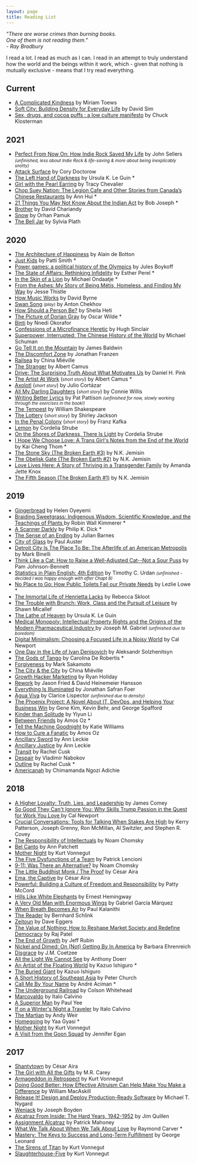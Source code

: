 ```yaml
---
layout: page
title: Reading List
---
```


<i>"There are worse crimes than burning books.
<br/>One of them is not reading them."
<br/>- Ray Bradbury</i>

I read a lot. I read as much as I can. I read in an attempt to truly understand how the world and the beings within it work, which - given that nothing is mutually exclusive - means that I try read everything.

## Current

- [A Complicated Kindness](https://www.goodreads.com/book/show/13374.A_Complicated_Kindness) by Miriam Toews
- [Soft City: Building Density for Everyday Life](https://www.goodreads.com/book/show/42480560-soft-city) by David Sim
- [Sex, drugs, and cocoa puffs : a low culture manifesto](https://en.wikipedia.org/wiki/Sex,_Drugs,_and_Cocoa_Puffs) by Chuck Klosterman

## 2021
- [Perfect From Now On: How Indie Rock Saved My Life](https://www.goodreads.com/book/show/233743.Perfect_from_Now_On) by John Sellers <small>_(unfinished, less about Indie Rock & life-saving & more about being inexplicably snotty)_</small>
- [Attack Surface](https://www.goodreads.com/en/book/show/49247283-attack-surface) by Cory Doctorow
- [The Left Hand of Darkness](https://en.wikipedia.org/wiki/The_Left_Hand_of_Darkness) by Ursula K. Le Guin *
- [Girl with the Pearl Earring](https://www.goodreads.com/book/show/6997364-girl-with-the-pearl-earring) by Tracy Chevalier 
- [Chop Suey Nation: The Legion Cafe and Other Stories from Canada’s Chinese Restaurants](https://www.goodreads.com/en/book/show/41150687-chop-suey-nation) by Ann Hui *
- [21 Things You May Not Know About the Indian Act](https://www.goodreads.com/en/book/show/38620150-21-things-you-may-not-know-about-the-indian-act) by Bob Joseph *
- [Brother](https://www.goodreads.com/book/show/36672820-brother) by David Chariandy
- [Snow](https://en.wikipedia.org/wiki/Snow_(Pamuk_novel)) by Orhan Pamuk
- [The Bell Jar](https://en.wikipedia.org/wiki/The_Bell_Jar) by Sylvia Plath

## 2020
- [The Architecture of Happiness](https://en.wikipedia.org/wiki/The_Architecture_of_Happiness) by Alain de Botton
- [Just Kids](https://en.wikipedia.org/wiki/Just_Kids) by Patti Smith *
- [Power games: a political history of the Olympics](https://www.versobooks.com/books/2105-power-games) by Jules Boykoff
- [The State of Affairs: Rethinking Infidelity](https://www.goodreads.com/book/show/34017010-the-state-of-affairs) by Esther Perel *
- [In the Skin of a Lion](https://en.wikipedia.org/wiki/In_the_Skin_of_a_Lion) by Michael Ondaatje *
- [From the Ashes: My Story of Being Métis, Homeless, and Finding My Way](https://www.goodreads.com/en/book/show/43822761-from-the-ashes) by Jesse Thistle
- [How Music Works](https://en.wikipedia.org/wiki/How_Music_Works) by David Byrne
- [Swan Song](https://www.goodreads.com/book/show/333418.Swan_Song) <small><i>(play)</i></small> by Anton Chekhov
- [How Should a Person Be?](https://www.goodreads.com/book/show/9361377-how-should-a-person-be) by Sheila Heti
- [The Picture of Dorian Gray](https://en.wikipedia.org/wiki/The_Picture_of_Dorian_Gray) by Oscar Wilde *
- [Binti](https://www.goodreads.com/book/show/25667918-binti) by Nnedi Okorafor
- [Confessions of a Microfinance Heretic](https://www.goodreads.com/book/show/13234028-confessions-of-a-microfinance-heretic) by Hugh Sinclair
- [Superpower, Interrupted: The Chinese History of the World](https://www.kobo.com/ca/en/ebook/superpower-interrupted) by Michael Schuman
- [Go Tell It on the Mountain](https://en.wikipedia.org/wiki/Go_Tell_It_on_the_Mountain_(novel)) by James Baldwin
- [The Discomfort Zone](https://en.wikipedia.org/wiki/The_Discomfort_Zone) by Jonathan Franzen
- [Railsea](https://en.wikipedia.org/wiki/Railsea) by China Miéville
- [The Stranger](https://en.wikipedia.org/wiki/The_Stranger_(Camus_novel)) by Albert Camus
- [Drive: The Surprising Truth About What Motivates Us](https://www.goodreads.com/book/show/6452796-drive) by Daniel H. Pink
- [The Artist At Work](https://en.wikipedia.org/wiki/The_Artist_at_Work) (<small><i>short story</i></small>) by Albert Camus *
- [Axolotl](https://ciudadseva.com/texto/axolotl/) (<small><i>short story</i></small>) by Julio Cortázar
- [All My Darling Daughters](https://en.wikipedia.org/wiki/Fire_Watch_(book)) (<small><i>short story</i></small>) by Connie Willis
- [Writing Better Lyrics](https://www.goodreads.com/book/show/695626.Writing_Better_Lyrics) by Pat Pattison <small>_(unfinished for now, slowly working through the exercises in the book!)_</small>
- [The Tempest](https://en.wikipedia.org/wiki/The_Tempest) by William Shakespeare
- [The Lottery](https://en.wikipedia.org/wiki/The_Lottery) (<small><i>short story</i></small>) by Shirley Jackson
- [In the Penal Colony](https://en.wikipedia.org/wiki/In_the_Penal_Colony) (<small><i>short story</i></small>) by Franz Kafka
- [Lemon](https://www.goodreads.com/book/show/6539583-lemon) by Cordelia Strube
- [On the Shores of Darkness, There Is Light](https://www.goodreads.com/book/show/26113653-on-the-shores-of-darkness-there-is-light) by Cordelia Strube
- [I Hope We Choose Love: A Trans Girl's Notes from the End of the World ](https://www.goodreads.com/book/show/44000539-i-hope-we-choose-love) by Kai Cheng Thom *
- [The Stone Sky (The Broken Earth #3)](https://www.goodreads.com/book/show/31817749-the-stone-sky) by N.K. Jemisin
- [The Obelisk Gate (The Broken Earth #2)](https://www.goodreads.com/book/show/26228034-the-obelisk-gate) by N.K. Jemisin
- [Love Lives Here: A Story of Thriving in a Transgender Family](https://www.goodreads.com/book/show/43232391-love-lives-here) by Amanda Jette Knox
- [The Fifth Season (The Broken Earth #1)](https://www.goodreads.com/book/show/19161852-the-fifth-season) by N.K. Jemisin

## 2019
- [Gingerbread](https://www.goodreads.com/book/show/40634915-gingerbread) by Helen Oyeyemi
- [Braiding Sweetgrass: Indigenous Wisdom, Scientific Knowledge, and the Teachings of Plants ](https://www.goodreads.com/book/show/17465709-braiding-sweetgrass) by Robin Wall Kimmerer *
- [A Scanner Darkly](https://en.wikipedia.org/wiki/A_Scanner_Darkly) by Philip K. Dick *
- [The Sense of an Ending](https://en.wikipedia.org/wiki/The_Sense_of_an_Ending) by Julian Barnes
- [City of Glass](https://www.goodreads.com/book/show/432.City_of_Glass) by Paul Auster
- [Detroit City Is The Place To Be: The Afterlife of an American Metropolis](https://en.wikipedia.org/wiki/Detroit_City_Is_the_Place_to_Be) by Mark Binelli
- [Think Like a Cat: How to Raise a Well-Adjusted Cat--Not a Sour Puss](https://www.catbehaviorassociates.com/think-like-a-cat/) by Pam Johnson-Bennett
- [Statistics in Plain English: 4th Edition](https://www.routledge.com/Statistics-in-Plain-English-4th-Edition/Urdan/p/book/9781138838345) by Timothy C. Urdan <small>_(unfinished - decided I was happy enough with after Chapt 8)_</small>
- [No Place to Go: How Public Toilets Fail our Private Needs](https://chbooks.com/Books/N/No-Place-To-Go) by Lezlie Lowe *
- [The Immortal Life of Henrietta Lacks](https://www.goodreads.com/book/show/6493208-the-immortal-life-of-henrietta-lacks) by Rebecca Skloot
- [The Trouble with Brunch: Work, Class and the Pursuit of Leisure](https://www.goodreads.com/book/show/17675213-the-trouble-with-brunch) by Shawn Micallef
- [The Lathe of Heaven](https://en.wikipedia.org/wiki/The_Lathe_of_Heaven) by Ursula K. Le Guin
- [Medical Monopoly: Intellectual Property Rights and the Origins of the Modern Pharmaceutical Industry ](https://www.ncbi.nlm.nih.gov/pmc/articles/PMC4613392/) by Joseph M. Gabriel <small>_(unfinished due to boredom)_</small>
- [Digital Minimalism: Choosing a Focused Life in a Noisy World](https://www.goodreads.com/book/show/40672036-digital-minimalism) by Cal Newport
- [One Day in the Life of Ivan Denisovich](https://en.wikipedia.org/wiki/One_Day_in_the_Life_of_Ivan_Denisovich) by Aleksandr Solzhenitsyn
- [The Gods of Tango](https://www.goodreads.com/book/show/23344356-the-gods-of-tango) by Carolina De Robertis *
- [Forgiveness](https://www.goodreads.com/book/show/20726950-forgiveness) by Mark Sakamoto
- [The City & the City](https://www.goodreads.com/book/show/4703581-the-city-the-city) by China Miéville
- [Growth Hacker Marketing](https://www.goodreads.com/book/show/18454317-growth-hacker-marketing) by Ryan Holiday
- [Rework](https://www.goodreads.com/book/show/6732019-rework) by Jason Fried & David Heinemeier Hansson
- [Everything Is Illuminated](https://www.goodreads.com/book/show/256566.Everything_Is_Illuminated) by Jonathan Safran Foer
- [Agua Viva](https://www.goodreads.com/book/show/19185192-gua-viva) by Clarice Lispector <small>_(unfinished due to density)_</small>
- [The Phoenix Project: A Novel About IT, DevOps, and Helping Your Business Win](https://www.goodreads.com/book/show/17255186-the-phoenix-project) by Gene Kim, Kevin Behr, and George Spafford
- [Kinder than Solitude](https://www.goodreads.com/book/show/18077906-kinder-than-solitude) by Yiyun Li
- [Between Friends](https://www.goodreads.com/book/show/17302874-between-friends) by Amos Oz *
- [Tell the Machine Goodnight](https://www.goodreads.com/book/show/36435424-tell-the-machine-goodnight) by Katie Williams
- [How to Cure a Fanatic](https://www.goodreads.com/book/show/65260.How_to_Cure_a_Fanatic) by Amos Oz
- [Ancillary Sword](https://www.goodreads.com/book/show/20706284-ancillary-sword) by Ann Leckie
- [Ancillary Justice](https://www.goodreads.com/book/show/17333324-ancillary-justice) by Ann Leckie
- [Transit](https://www.goodreads.com/book/show/29939363-transit) by Rachel Cusk
- [Despair](https://www.goodreads.com/book/show/418209.Despair) by Vladimir Nabokov
- [Outline](https://www.goodreads.com/book/show/21400742-outline) by Rachel Cusk *
- [Americanah](https://www.goodreads.com/book/show/15796700-americanah) by Chimamanda Ngozi Adichie


## 2018
- [A Higher Loyalty: Truth, Lies, and Leadership](https://www.goodreads.com/book/show/35108805-a-higher-loyalty) by James Comey
- [So Good They Can't Ignore You: Why Skills Trump Passion in the Quest for Work You Love ](https://www.goodreads.com/book/show/13525945-so-good-they-can-t-ignore-you) by Cal Newport
- [Crucial Conversations: Tools for Talking When Stakes Are High](https://www.goodreads.com/book/show/15014.Crucial_Conversations) by  Kerry Patterson,
Joseph Grenny, Ron McMillan, Al Switzler, and Stephen R. Covey
- [The Responsibility of Intellectuals](https://chomsky.info/19670223/) by Noam Chomsky
- [Bel Canto](https://www.goodreads.com/book/show/5826.Bel_Canto) by Ann Patchett
- [Mother Night](https://www.goodreads.com/book/show/9592.Mother_Night) by Kurt Vonnegut
- [The Five Dysfunctions of a Team](https://www.goodreads.com/book/show/21343.The_Five_Dysfunctions_of_a_Team) by Patrick Lencioni
- [9-11: Was There an Alternative?](https://www.goodreads.com/book/show/38338.9_11) by Noam Chomsky
- [The Little Buddhist Monk / The Proof](https://www.goodreads.com/book/show/32491842-the-little-buddhist-monk-the-proof) by  César Aira
- [Ema, the Captive](https://www.goodreads.com/book/show/29082562-ema-the-captive) by César Aira
- [Powerful: Building a Culture of Freedom and Responsibility](https://www.goodreads.com/book/show/36417234-powerfu) by Patty McCord
- [Hills Like White Elephants](https://www.goodreads.com/book/show/13239950-hills-like-white-elephants) by Ernest Hemingway
- [A Very Old Man with Enormous Wings](http://www.jonescollegeprep.org/ourpages/auto/2014/1/29/42934518/A_Very_Old_Man_with_Enormous_Wings_pdf.pdf) by Gabriel García Márquez
- [When Breath Becomes Air](https://www.goodreads.com/book/show/25899336-when-breath-becomes-air) by Paul Kalanithi
- [The Reader](https://www.goodreads.com/book/show/101299.The_Reader) by Bernhard Schlink
- [Zeitoun](https://www.goodreads.com/book/show/6512154-zeitoun) by Dave Eggers
- [The Value of Nothing: How to Reshape Market Society and Redefine Democracy](https://www.goodreads.com/book/show/6902380-the-value-of-nothing) by Raj Patel
- [The End of Growth](https://www.goodreads.com/book/show/13151169-the-end-of-growth) by Jeff Rubin
- [Nickel and Dimed: On (Not) Getting By In America](https://www.goodreads.com/book/show/1869.Nickel_and_Dimed) by Barbara Ehrenreich
- [Disgrace](https://www.goodreads.com/book/show/6192.Disgrace) by J.M. Coetzee
- [All the Light We Cannot See](https://www.goodreads.com/book/show/18143977-all-the-light-we-cannot-see) by Anthony Doerr
- [An Artist of the Floating World](https://www.goodreads.com/book/show/28922.An_Artist_of_the_Floating_World) by Kazuo Ishiguro *
- [The Buried Giant](https://www.goodreads.com/book/show/22522805-the-buried-giant) by Kazuo Ishiguro
- [A Short History of Southeast Asia](https://www.goodreads.com/book/show/1653813.A_Short_History_of_South_East_Asia) by Peter Church
- [Call Me By Your Name](https://www.goodreads.com/book/show/36336078-call-me-by-your-name) by  André Aciman *
- [The Underground Railroad](https://www.goodreads.com/book/show/30555488-the-underground-railroad) by Colson Whitehead
- [Marcovaldo](https://www.goodreads.com/book/show/18929.Marcovaldo) by Italo Calvino
- [A Superior Man](https://www.goodreads.com/book/show/25330028-a-superior-man) by Paul Yee
- [If on a Winter's Night a Traveler](https://www.goodreads.com/book/show/374233.If_on_a_Winter_s_Night_a_Traveler) by Italo Calvino
- [The Martian](https://www.goodreads.com/book/show/18007564-the-martian) by Andy Weir
- [Homegoing](https://www.goodreads.com/book/show/27071490-homegoing) by Yaa Gyasi *
- [Mother Night](https://www.goodreads.com/book/show/9592.Mother_Night?) by Kurt Vonnegut
- [A Visit from the Goon Squad](https://www.goodreads.com/book/show/7331435-a-visit-from-the-goon-squad) by Jennifer Egan


## 2017
- [Shantytown](https://www.goodreads.com/book/show/17574842-shantytown) by César Aira
- [The
 Girl with All the Gifts](https://www.goodreads.com/book/show/17235026-the-girl-with-all-the-gifts) by M.R. Carey
- [Armageddon in Retrospect](https://www.goodreads.com/book/show/2024223.Armageddon_in_Retrospect) by Kurt Vonnegut
- [Doing Good Better: How Effective Altruism Can Help Make You Make a Difference](https://www.goodreads.com/book/show/23398748-doing-good-better) by William MacAskill
- [Release It! Design and Deploy Production-Ready Software](https://www.goodreads.com/book/show/1069827.Release_It_) by Michael T. Nygard
- [Wenjack](https://www.goodreads.com/book/show/30079906-wenjack) by Joseph Boyden
- [Alcatraz From Inside: The Hard Years, 1942-1952](https://www.goodreads.com/book/show/516809.Alcatraz_from_Inside) by Jim Quillen
- [Assignment Alcatraz](https://www.goodreads.com/book/show/23524221-assignment-alcatraz) by Patrick Mahoney
- [What We Talk About When We Talk About Love](https://www.goodreads.com/book/show/11438.What_We_Talk_About_When_We_Talk_About_Love) by Raymond Carver *
- [Mastery: The Keys to Success and Long-Term Fulfillment](https://www.goodreads.com/book/show/81940.Mastery) by George Leonard
- [The Sirens of Titan](https://www.goodreads.com/book/show/4982.The_Sirens_of_Titan) by Kurt Vonnegut
- [Slaughterhouse-Five](https://www.goodreads.com/book/show/4981.Slaughterhouse_Five) by Kurt Vonnegut
